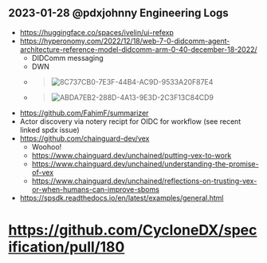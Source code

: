 ## 2023-01-28 @pdxjohnny Engineering Logs

- https://huggingface.co/spaces/ivelin/ui-refexp
- https://hyperonomy.com/2022/12/18/web-7-0-didcomm-agent-architecture-reference-model-didcomm-arm-0-40-december-18-2022/
  - DIDComm messaging
  - DWN
  - > ![8C737CB0-7E3F-44B4-AC9D-9533A20F87E4](https://user-images.githubusercontent.com/5950433/215521752-4c8adc97-5bf3-42f8-89b5-308fcc025800.jpeg)
  - > ![ABDA7EB2-288D-4A13-9E3D-2C3F13C84CD9](https://user-images.githubusercontent.com/5950433/215531114-25808875-9500-4106-99df-a2a528113998.jpeg)
- https://github.com/FahimF/summarizer
- Actor discovery via notery recipt for OIDC for workflow (see recent linked spdx issue)
- https://github.com/chainguard-dev/vex
  - Woohoo!
  - https://www.chainguard.dev/unchained/putting-vex-to-work
  - https://www.chainguard.dev/unchained/understanding-the-promise-of-vex
  - https://www.chainguard.dev/unchained/reflections-on-trusting-vex-or-when-humans-can-improve-sboms
- https://spsdk.readthedocs.io/en/latest/examples/general.html
# https://github.com/CycloneDX/specification/pull/180